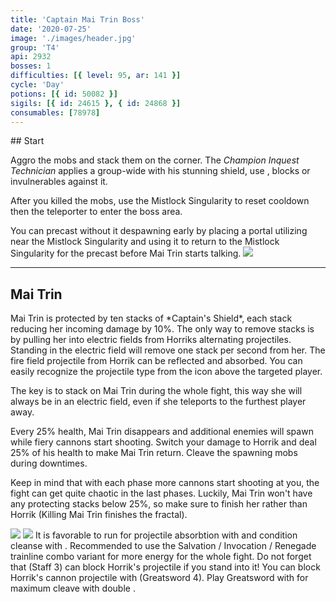 ```yaml
---
title: 'Captain Mai Trin Boss'
date: '2020-07-25'
image: './images/header.jpg'
group: 'T4'
api: 2932
bosses: 1
difficulties: [{ level: 95, ar: 141 }]
cycle: 'Day'
potions: [{ id: 50082 }]
sigils: [{ id: 24615 }, { id: 24868 }]
consumables: [78978]
---
```


<Grid>
<GridItem sm="12">
## Start  
  
Aggro the mobs and stack them on the corner. The *Champion Inquest Technician* applies a group-wide <Control name="daze"/> with his stunning shield, use <Boon name="stability"/>, blocks or invulnerables against it.

After you killed the mobs, use the Mistlock Singularity to reset cooldown then the teleporter to enter the boss area.
</GridItem>

<GridItem sm="8">
<Tabs>
<Tab specialization="Weaver">
You can precast <Skill name="Conjure Fiery Greatsword"/> without it despawning early by placing a portal utilizing <Item id="78978"/> near the Mistlock Singularity and using it to return to the Mistlock Singularity for the precast before Mai Trin starts talking.
</Tab>
</Tabs>
</GridItem>

<GridItem sm="4">
<Image src="./images/start.jpg" caption="The start area"/>
</GridItem>
</Grid>

---

## Mai Trin <Item id="50082" disableText/>

<Grid>
<GridItem sm="7">
Mai Trin is protected by ten stacks of *Captain's Shield*, each stack reducing her incoming damage by 10%. The only way to remove stacks is by pulling her into electric fields from Horriks alternating projectiles. Standing in the electric field will remove one stack per second from her. The fire field projectile from Horrik can be reflected and absorbed. You can easily recognize the projectile type from the icon above the targeted player.

The key is to stack on Mai Trin during the whole fight, this way she will always be in an electric field, even if she teleports to the furthest player away.

Every 25% health, Mai Trin disappears and additional enemies will spawn while fiery cannons start shooting. Switch your damage to Horrik and deal 25% of his health to make Mai Trin return. Cleave the spawning mobs during downtimes.

Keep in mind that with each phase more cannons start shooting at you, the fight can get quite chaotic in the last phases. Luckily, Mai Trin won't have any protecting stacks below 25%, so make sure to finish her rather than Horrik (Killing Mai Trin finishes the fractal).

<Image src="./images/mai_trin.jpg" caption="Captain Mai Trin"/>
</GridItem>

<GridItem sm="5">
  
<Image src="./images/horrik.jpg" caption="First Mate Horrik"/>

<Tabs>
<Tab specialization="Revenant">
It is favorable to run <Skill name="Legendary Centaur Stance"/> for projectile absorbtion with <Skill name="Protective Solace"/> and condition cleanse with <Skill name=" Purifying Essence"/>. Recommended to use the Salvation / Invocation / Renegade trainline combo variant for more energy for the whole fight. Do not forget that <Skill name="Warding Rift"/> (Staff 3) can block Horrik's projectile if you stand into it!
</Tab>
</Tabs>

<Tabs>
<Tab specialization="soulbeast">
You can block Horrik's cannon projectile with <Skill name="Counterattack" specialization="ranger"/> (Greatsword 4).
</Tab>
<Tab specialization="berserker">
Play Greatsword with <Skill name="blood reckoning"/> for maximum cleave with double <Skill name="arcdivider"/>.
</Tab>
</Tabs>
</GridItem>
</Grid>
